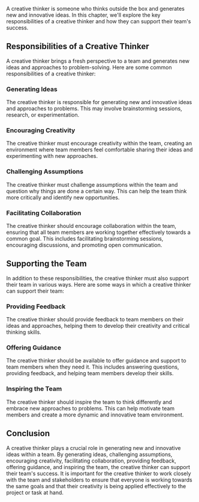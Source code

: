 

A creative thinker is someone who thinks outside the box and generates new and innovative ideas. In this chapter, we'll explore the key responsibilities of a creative thinker and how they can support their team's success.

## Responsibilities of a Creative Thinker

A creative thinker brings a fresh perspective to a team and generates new ideas and approaches to problem-solving. Here are some common responsibilities of a creative thinker:

### Generating Ideas

The creative thinker is responsible for generating new and innovative ideas and approaches to problems. This may involve brainstorming sessions, research, or experimentation.

### Encouraging Creativity

The creative thinker must encourage creativity within the team, creating an environment where team members feel comfortable sharing their ideas and experimenting with new approaches.

### Challenging Assumptions

The creative thinker must challenge assumptions within the team and question why things are done a certain way. This can help the team think more critically and identify new opportunities.

### Facilitating Collaboration

The creative thinker should encourage collaboration within the team, ensuring that all team members are working together effectively towards a common goal. This includes facilitating brainstorming sessions, encouraging discussions, and promoting open communication.

## Supporting the Team

In addition to these responsibilities, the creative thinker must also support their team in various ways. Here are some ways in which a creative thinker can support their team:

### Providing Feedback

The creative thinker should provide feedback to team members on their ideas and approaches, helping them to develop their creativity and critical thinking skills.

### Offering Guidance

The creative thinker should be available to offer guidance and support to team members when they need it. This includes answering questions, providing feedback, and helping team members develop their skills.

### Inspiring the Team

The creative thinker should inspire the team to think differently and embrace new approaches to problems. This can help motivate team members and create a more dynamic and innovative team environment.

## Conclusion

A creative thinker plays a crucial role in generating new and innovative ideas within a team. By generating ideas, challenging assumptions, encouraging creativity, facilitating collaboration, providing feedback, offering guidance, and inspiring the team, the creative thinker can support their team's success. It is important for the creative thinker to work closely with the team and stakeholders to ensure that everyone is working towards the same goals and that their creativity is being applied effectively to the project or task at hand.
